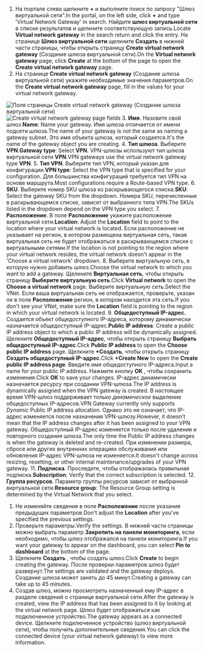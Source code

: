 1. <span data-ttu-id="5a720-101">На портале слева щелкните **+** и выполните поиск по запросу "Шлюз виртуальной сети".</span><span class="sxs-lookup"><span data-stu-id="5a720-101">In the portal, on the left side, click **+** and type 'Virtual Network Gateway' in search.</span></span> <span data-ttu-id="5a720-102">Найдите **шлюз виртуальной сети** в списке результатов и щелкните соответствующую запись.</span><span class="sxs-lookup"><span data-stu-id="5a720-102">Locate **Virtual network gateway** in the search return and click the entry.</span></span> <span data-ttu-id="5a720-103">На странице **Шлюз виртуальной сети** щелкните **Создать** в нижней части страницы, чтобы открыть страницу **Create virtual network gateway** (Создание шлюза виртуальной сети).</span><span class="sxs-lookup"><span data-stu-id="5a720-103">On the **Virtual network gateway** page, click **Create** at the bottom of the page to open the **Create virtual network gateway** page.</span></span>
2. <span data-ttu-id="5a720-104">На странице **Create virtual network gateway** (Создание шлюза виртуальной сети) укажите необходимые значения параметров.</span><span class="sxs-lookup"><span data-stu-id="5a720-104">On the **Create virtual network gateway** page, fill in the values for your virtual network gateway.</span></span>

  <span data-ttu-id="5a720-105">![Поля страницы Create virtual network gateway (Создание шлюза виртуальной сети)](./media/vpn-gateway-add-gw-rm-portal-include/gw.png "Поля страницы Create virtual network gateway (Создание шлюза виртуальной сети)")</span><span class="sxs-lookup"><span data-stu-id="5a720-105">![Create virtual network gateway page fields](./media/vpn-gateway-add-gw-rm-portal-include/gw.png "Create virtual network gateway page fields")</span></span>
3. <span data-ttu-id="5a720-106">**Имя**. Назовите свой шлюз.</span><span class="sxs-lookup"><span data-stu-id="5a720-106">**Name**: Name your gateway.</span></span> <span data-ttu-id="5a720-107">Имя шлюза отличается от имени подсети шлюза.</span><span class="sxs-lookup"><span data-stu-id="5a720-107">The name of your gateway is not the same as naming a gateway subnet.</span></span> <span data-ttu-id="5a720-108">Это имя объекта шлюза, который создается.</span><span class="sxs-lookup"><span data-stu-id="5a720-108">It's the name of the gateway object you are creating.</span></span>
4. <span data-ttu-id="5a720-109">**Тип шлюза**. Выберите **VPN**.</span><span class="sxs-lookup"><span data-stu-id="5a720-109">**Gateway type**: Select **VPN**.</span></span> <span data-ttu-id="5a720-110">VPN-шлюзы используют тип шлюза виртуальной сети **VPN**.</span><span class="sxs-lookup"><span data-stu-id="5a720-110">VPN gateways use the virtual network gateway type **VPN**.</span></span>
5. <span data-ttu-id="5a720-111">**Тип VPN**. Выберите тип VPN, который указан для конфигурации.</span><span class="sxs-lookup"><span data-stu-id="5a720-111">**VPN type**: Select the VPN type that is specified for your configuration.</span></span> <span data-ttu-id="5a720-112">Для большинства конфигураций требуется тип VPN на основе маршрута.</span><span class="sxs-lookup"><span data-stu-id="5a720-112">Most configurations require a Route-based VPN type.</span></span>
6. <span data-ttu-id="5a720-113">**SKU**. Выберите номер SKU шлюза из раскрывающегося списка.</span><span class="sxs-lookup"><span data-stu-id="5a720-113">**SKU**: Select the gateway SKU from the dropdown.</span></span> <span data-ttu-id="5a720-114">Номера SKU, перечисленные в раскрывающемся списке, зависят от выбранного типа VPN.</span><span class="sxs-lookup"><span data-stu-id="5a720-114">The SKUs listed in the dropdown depend on the VPN type you select.</span></span>
7. <span data-ttu-id="5a720-115">**Расположение**. В поле **Расположение** укажите расположение виртуальной сети.</span><span class="sxs-lookup"><span data-stu-id="5a720-115">**Location**: Adjust the **Location** field to point to the location where your virtual network is located.</span></span> <span data-ttu-id="5a720-116">Если расположение не указывает на регион, в котором размещена виртуальная сеть, такая виртуальная сеть не будет отображаться в раскрывающемся списке с виртуальными сетями.</span><span class="sxs-lookup"><span data-stu-id="5a720-116">If the location is not pointing to the region where your virtual network resides, the virtual network doesn't appear in the 'Choose a virtual network' dropdown.</span></span>
8. <span data-ttu-id="5a720-117">Выберите виртуальную сеть, в которую нужно добавить шлюз.</span><span class="sxs-lookup"><span data-stu-id="5a720-117">Choose the virtual network to which you want to add a gateway.</span></span> <span data-ttu-id="5a720-118">Щелкните **Виртуальная сеть**, чтобы открыть страницу **Выберите виртуальную сеть**.</span><span class="sxs-lookup"><span data-stu-id="5a720-118">Click **Virtual network** to open the **Choose a virtual network** page.</span></span> <span data-ttu-id="5a720-119">Выберите виртуальную сеть.</span><span class="sxs-lookup"><span data-stu-id="5a720-119">Select the VNet.</span></span> <span data-ttu-id="5a720-120">Если ваша виртуальная сеть не отображается, проверьте, указан ли в поле **Расположение** регион, в котором находится эта сеть.</span><span class="sxs-lookup"><span data-stu-id="5a720-120">If you don't see your VNet, make sure the **Location** field is pointing to the region in which your virtual network is located.</span></span>
9. <span data-ttu-id="5a720-121">**Общедоступный IP-адрес.** Создается объект общедоступного IP-адреса, которому динамически назначается общедоступный IP-адрес.</span><span class="sxs-lookup"><span data-stu-id="5a720-121">**Public IP address**: Create a public IP address object to which a public IP address will be dynamically assigned.</span></span> <span data-ttu-id="5a720-122">Щелкните **Общедоступный IP-адрес**, чтобы открыть страницу **Выбрать общедоступный IP-адрес**.</span><span class="sxs-lookup"><span data-stu-id="5a720-122">Click **Public IP address** to open the **Choose public IP address** page.</span></span> <span data-ttu-id="5a720-123">Щелкните **+Создать**, чтобы открыть страницу **Создать общедоступный IP-адрес**.</span><span class="sxs-lookup"><span data-stu-id="5a720-123">Click **+Create New** to open the **Create public IP address page**.</span></span> <span data-ttu-id="5a720-124">Введите имя общедоступного IP-адреса.</span><span class="sxs-lookup"><span data-stu-id="5a720-124">Input a name for your public IP address.</span></span> <span data-ttu-id="5a720-125">Нажмите кнопку **ОК** , чтобы сохранить изменения.</span><span class="sxs-lookup"><span data-stu-id="5a720-125">Click **OK** to save your changes.</span></span> <span data-ttu-id="5a720-126">IP-адрес динамически назначается ресурсу при создании VPN-шлюза.</span><span class="sxs-lookup"><span data-stu-id="5a720-126">The IP address is dynamically assigned when the VPN gateway is created.</span></span> <span data-ttu-id="5a720-127">В настоящее время VPN-шлюз поддерживает только *динамическое* выделение общедоступных IP-адресов.</span><span class="sxs-lookup"><span data-stu-id="5a720-127">VPN Gateway currently only supports *Dynamic* Public IP address allocation.</span></span> <span data-ttu-id="5a720-128">Однако это не означает, что IP-адрес изменяется после назначения VPN-шлюзу.</span><span class="sxs-lookup"><span data-stu-id="5a720-128">However, it doesn't mean that the IP address changes after it has been assigned to your VPN gateway.</span></span> <span data-ttu-id="5a720-129">Общедоступный IP-адрес изменяется только после удаления и повторного создания шлюза.</span><span class="sxs-lookup"><span data-stu-id="5a720-129">The only time the Public IP address changes is when the gateway is deleted and re-created.</span></span> <span data-ttu-id="5a720-130">При изменении размера, сбросе или других внутренних операциях обслуживания или обновления IP-адрес VPN-шлюза не изменяется.</span><span class="sxs-lookup"><span data-stu-id="5a720-130">It doesn't change across resizing, resetting, or other internal maintenance/upgrades of your VPN gateway.</span></span>
11. <span data-ttu-id="5a720-131">**Подписка**. Проследите, чтобы отображалась правильная подписка.</span><span class="sxs-lookup"><span data-stu-id="5a720-131">**Subscription**: Verify that the correct subscription is selected.</span></span>
12. <span data-ttu-id="5a720-132">**Группа ресурсов**. Параметр группы ресурсов зависит от выбранной виртуальной сети.</span><span class="sxs-lookup"><span data-stu-id="5a720-132">**Resource group**: The Resource Group setting is determined by the Virtual Network that you select.</span></span>
1. <span data-ttu-id="5a720-133">Не изменяйте сведения в поле **Расположение** после указания предыдущих параметров.</span><span class="sxs-lookup"><span data-stu-id="5a720-133">Don't adjust the **Location** after you've specified the previous settings.</span></span>
2. <span data-ttu-id="5a720-134">Проверьте параметры.</span><span class="sxs-lookup"><span data-stu-id="5a720-134">Verify the settings.</span></span> <span data-ttu-id="5a720-135">В нижней части страницы можно выбрать параметр **Закрепить на панели мониторинга**, если необходимо, чтобы шлюз отображался на панели мониторинга.</span><span class="sxs-lookup"><span data-stu-id="5a720-135">If you want your gateway to appear on the dashboard, you can select **Pin to dashboard** at the bottom of the page.</span></span>
3. <span data-ttu-id="5a720-136">Щелкните **Создать** , чтобы создать шлюз.</span><span class="sxs-lookup"><span data-stu-id="5a720-136">Click **Create** to begin creating the gateway.</span></span> <span data-ttu-id="5a720-137">После проверки параметров шлюз будет развернут.</span><span class="sxs-lookup"><span data-stu-id="5a720-137">The settings are validated and the gateway deploys.</span></span> <span data-ttu-id="5a720-138">Создание шлюза может занять до 45 минут.</span><span class="sxs-lookup"><span data-stu-id="5a720-138">Creating a gateway can take up to 45 minutes.</span></span>
4. <span data-ttu-id="5a720-139">Создав шлюз, можно просмотреть назначенный ему IP-адрес в разделе сведений о странице виртуальной сети.</span><span class="sxs-lookup"><span data-stu-id="5a720-139">After the gateway is created, view the IP address that has been assigned to it by looking at the virtual network page.</span></span> <span data-ttu-id="5a720-140">Шлюз будет отображаться как подключенное устройство.</span><span class="sxs-lookup"><span data-stu-id="5a720-140">The gateway appears as a connected device.</span></span> <span data-ttu-id="5a720-141">Щелкните подключенное устройство (шлюз виртуальной сети), чтобы получить дополнительные сведения.</span><span class="sxs-lookup"><span data-stu-id="5a720-141">You can click the connected device (your virtual network gateway) to view more information.</span></span>